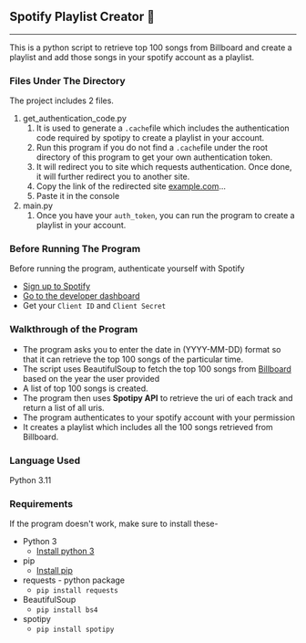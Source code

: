 ## Spotify Playlist Creator 🎵
- - -
This is a python script to retrieve top 100 songs from Billboard and create a playlist and add those songs in your spotify account as a playlist.
### Files Under The Directory
The project includes 2 files.
1. get_authentication_code.py
   1. It is used to generate a ``.cache``file which includes the authentication code required by spotipy to create a playlist in your account.
   2. Run this program if you do not find a ``.cache``file under the root directory of this program to get your own authentication token.
   3. It will redirect you to site which requests authentication. Once done, it will further redirect you to another site.
   4. Copy the link of the redirected site [example.com]("exmple.com")...
   5. Paste it in the console
2. main.py
   1. Once you have your ``auth_token``, you can run the program to create a playlist in your account.
### Before Running The Program
Before running the program, authenticate yourself with Spotify
* [Sign up to Spotify]("http://spotify.com/signup/)
* [Go to the developer dashboard]("https://developer.spotify.com/dashboard/")
* Get your ``Client ID`` and ``Client Secret``

### Walkthrough of the Program
- The program asks you to enter the date in (YYYY-MM-DD) format so that it can retrieve the top 100 songs of the particular time.
- The script uses BeautifulSoup to fetch the top 100 songs from [Billboard]("https://www.billboard.com/charts/hot-100") based on the year the user provided
- A list of top 100 songs is created.
- The program then uses **Spotipy API** to retrieve the uri of each track and return a list of all uris.
- The program authenticates to your spotify account with your permission
- It creates a playlist which includes all the 100 songs retrieved from Billboard.
### Language Used
Python 3.11

### Requirements
If the program doesn't work, make sure to install these-
* Python 3
  * [Install python 3](https://www.python.org/downloads/)
* pip
  * [Install pip](https://pip.pypa.io/en/stable/installation/)
* requests - python package
  * ``pip install requests``
* BeautifulSoup
  * ``pip install bs4``
* spotipy
  * ``pip install spotipy``